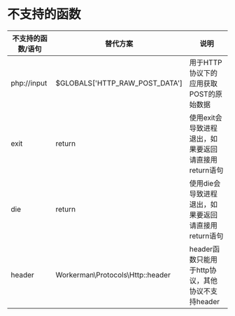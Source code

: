 # 不支持的函数

不支持的函数/语句  | 替代方案 | 说明
----|------|----
php://input | $GLOBALS['HTTP_RAW_POST_DATA'] | 用于HTTP协议下的应用获取POST的原始数据
exit | return | 使用exit会导致进程退出，如果要返回请直接用return语句
die | return | 使用die会导致进程退出，如果要返回请直接用return语句
header | Workerman\Protocols\Http::header  | header函数只能用于http协议，其他协议不支持header

